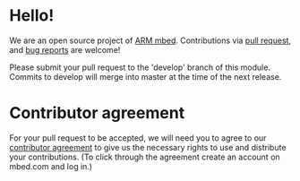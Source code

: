 # Hello!
We are an open source project of [ARM mbed](https://www.mbed.com). Contributions via [pull request](https://github.com/ARMmbed/ble/pulls), and [bug reports](https://github.com/ARMmbed/ble/issues) are welcome!

Please submit your pull request to the 'develop' branch of this module. Commits to develop will merge into master at the time of the next release.

# Contributor agreement
For your pull request to be accepted, we will need you to agree to our [contributor agreement](https://developer.mbed.org/contributor_agreement/) to give us the necessary rights to use and distribute your contributions. (To click through the agreement create an account on mbed.com and log in.)
